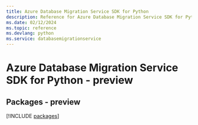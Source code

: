 ```yaml
---
title: Azure Database Migration Service SDK for Python
description: Reference for Azure Database Migration Service SDK for Python
ms.date: 02/12/2024
ms.topic: reference
ms.devlang: python
ms.service: databasemigrationservice
---
```

# Azure Database Migration Service SDK for Python - preview
## Packages - preview
[!INCLUDE [packages](database-migration-service-index.md)]